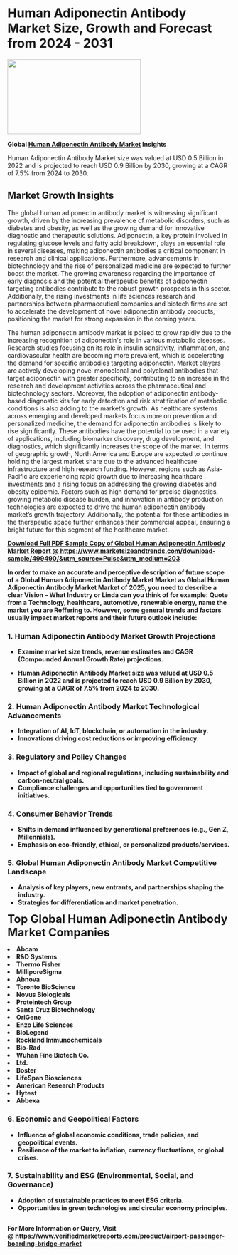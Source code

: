 <H1>Human Adiponectin Antibody Market Size, Growth and Forecast from 2024 - 2031</H1><img class="aligncenter size-medium wp-image-584254" src="https://thirdeyenews.in/wp-content/uploads/2024/09/Global-Market-Research-300x168.jpeg" alt="" width="300" height="168" /><p><strong>Global&nbsp;<a href="https://www.marketsizeandtrends.com/download-sample/499490/&amp;utm_source=Pulse&amp;utm_medium=203">Human Adiponectin Antibody Market</a> Insights</strong></p><p>Human Adiponectin Antibody Market size was valued at USD 0.5 Billion in 2022 and is projected to reach USD 0.9 Billion by 2030, growing at a CAGR of 7.5% from 2024 to 2030.</p><p><h2>Market Growth Insights</h2> <p>The global human adiponectin antibody market is witnessing significant growth, driven by the increasing prevalence of metabolic disorders, such as diabetes and obesity, as well as the growing demand for innovative diagnostic and therapeutic solutions. Adiponectin, a key protein involved in regulating glucose levels and fatty acid breakdown, plays an essential role in several diseases, making adiponectin antibodies a critical component in research and clinical applications. Furthermore, advancements in biotechnology and the rise of personalized medicine are expected to further boost the market. The growing awareness regarding the importance of early diagnosis and the potential therapeutic benefits of adiponectin targeting antibodies contribute to the robust growth prospects in this sector. Additionally, the rising investments in life sciences research and partnerships between pharmaceutical companies and biotech firms are set to accelerate the development of novel adiponectin antibody products, positioning the market for strong expansion in the coming years.</p> <p><strong><a href="URL-to-download-sample"></a></strong></p> <p>The human adiponectin antibody market is poised to grow rapidly due to the increasing recognition of adiponectin's role in various metabolic diseases. Research studies focusing on its role in insulin sensitivity, inflammation, and cardiovascular health are becoming more prevalent, which is accelerating the demand for specific antibodies targeting adiponectin. Market players are actively developing novel monoclonal and polyclonal antibodies that target adiponectin with greater specificity, contributing to an increase in the research and development activities across the pharmaceutical and biotechnology sectors. Moreover, the adoption of adiponectin antibody-based diagnostic kits for early detection and risk stratification of metabolic conditions is also adding to the market’s growth. As healthcare systems across emerging and developed markets focus more on prevention and personalized medicine, the demand for adiponectin antibodies is likely to rise significantly. These antibodies have the potential to be used in a variety of applications, including biomarker discovery, drug development, and diagnostics, which significantly increases the scope of the market. In terms of geographic growth, North America and Europe are expected to continue holding the largest market share due to the advanced healthcare infrastructure and high research funding. However, regions such as Asia-Pacific are experiencing rapid growth due to increasing healthcare investments and a rising focus on addressing the growing diabetes and obesity epidemic. Factors such as high demand for precise diagnostics, growing metabolic disease burden, and innovation in antibody production technologies are expected to drive the human adiponectin antibody market’s growth trajectory. Additionally, the potential for these antibodies in the therapeutic space further enhances their commercial appeal, ensuring a bright future for this segment of the healthcare market.</p> <p><strong><a href="URL-to-get-more-insights"></p><p><span class=""><strong>Download Full PDF Sample Copy of Global Human Adiponectin Antibody Market Report</strong> @ <a href="https://www.marketsizeandtrends.com/download-sample/499490/&amp;utm_source=Pulse&amp;utm_medium=203" target="_blank">https://www.marketsizeandtrends.com/download-sample/499490/&amp;utm_source=Pulse&amp;utm_medium=203</a></span></p><p>In order to make an accurate and perceptive description of future scope of a Global&nbsp;Human Adiponectin Antibody Market Market as Global&nbsp;Human Adiponectin Antibody Market Market of 2025, you need to describe a clear Vision &ndash; What Industry or Linda can you think of for example: Quote from a Technology, healthcare, automotive, renewable energy, name the market you are Reffering to. However, some general trends and factors usually impact market reports and their future outlook include:</p><h3>1.&nbsp;<strong>Human Adiponectin Antibody Market Growth Projections</strong></h3><ul><li>Examine market size trends, revenue estimates and CAGR (Compounded Annual Growth Rate) projections.</li><li><p>Human Adiponectin Antibody Market size was valued at USD 0.5 Billion in 2022 and is projected to reach USD 0.9 Billion by 2030, growing at a CAGR of 7.5% from 2024 to 2030.</p></li></ul><h3>2.&nbsp;<strong>Human Adiponectin Antibody Market Technological Advancements</strong></h3><ul><li>Integration of AI, IoT, blockchain, or automation in the industry.</li><li>Innovations driving cost reductions or improving efficiency.</li></ul><h3>3.&nbsp;<strong>Regulatory and Policy Changes</strong></h3><ul><li>Impact of global and regional regulations, including sustainability and carbon-neutral goals.</li><li>Compliance challenges and opportunities tied to government initiatives.</li></ul><h3>4.&nbsp;<strong>Consumer Behavior Trends</strong></h3><ul><li>Shifts in demand influenced by generational preferences (e.g., Gen Z, Millennials).</li><li>Emphasis on eco-friendly, ethical, or personalized products/services.</li></ul><h3>5.&nbsp;<strong>Global Human Adiponectin Antibody Market Competitive Landscape</strong></h3><ul><li>Analysis of key players, new entrants, and partnerships shaping the industry.</li><li>Strategies for differentiation and market penetration.</li></ul><p data-pm-slice="1 1 []"><span style="color: inherit; font-family: inherit; font-size: 25px;">Top Global Human Adiponectin Antibody Market Companies</span></p><div class="" data-test-id=""><p><li>Abcam</li><li> R&D Systems</li><li> Thermo Fisher</li><li> MilliporeSigma</li><li> Abnova</li><li> Toronto BioScience</li><li> Novus Biologicals</li><li> Proteintech Group</li><li> Santa Cruz Biotechnology</li><li> OriGene</li><li> Enzo Life Sciences</li><li> BioLegend</li><li> Rockland Immunochemicals</li><li> Bio-Rad</li><li> Wuhan Fine Biotech Co.</li><li>Ltd.</li><li> Boster</li><li> LifeSpan Biosciences</li><li> American Research Products</li><li> Hytest</li><li> Abbexa</li></p></div><h3>6.&nbsp;<strong>Economic and Geopolitical Factors</strong></h3><ul><li>Influence of global economic conditions, trade policies, and geopolitical events.</li><li>Resilience of the market to inflation, currency fluctuations, or global crises.</li></ul><h3>7.&nbsp;<strong>Sustainability and ESG (Environmental, Social, and Governance)</strong></h3><ul><li>Adoption of sustainable practices to meet ESG criteria.</li><li>Opportunities in green technologies and circular economy principles.</li></ul><h2><strong style="font-size: 14px;">For More Information or Query, Visit @&nbsp;</strong><a style="background-color: #ffffff; font-size: 14px;" href="https://www.marketsizeandtrends.com/report/human-adiponectin-antibody-market/" target="_blank">https://www.verifiedmarketreports.com/product/airport-passenger-boarding-bridge-market</a></h2>
